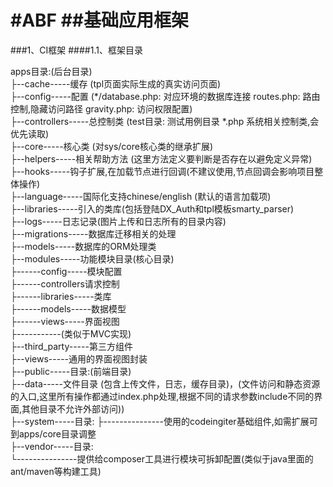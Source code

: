 #ABF
##基础应用框架
=====
###1、CI框架
####1.1、框架目录
>
apps目录:(后台目录)<br/>
├--cache-----缓存 (tpl页面实际生成的真实访问页面)<br/>
├--config-----配置 (*/database.php: 对应环境的数据库连接   routes.php: 路由控制,隐藏访问路径    gravity.php: 访问权限配置)<br/>
├--controllers-----总控制类 (test目录: 测试用例目录     *.php  系统相关控制类,会优先读取)<br/>
├--core-----核心类 (对sys/core核心类的继承扩展)<br/>
├--helpers-----相关帮助方法 (这里方法定义要判断是否存在以避免定义异常)<br/>
├--hooks-----钩子扩展,在加载节点进行回调(不建议使用,节点回调会影响项目整体操作)<br/>
├--language-----国际化支持chinese/english (默认的语言加载项)<br/>
├--libraries-----引入的类库(包括登陆DX_Auth和tpl模板smarty_parser)<br/>
├--logs-----日志记录(图片上传和日志所有的目录内容)	<br/>
├--migrations-----数据库迁移相关的处理	<br/>
├--models-----数据库的ORM处理类	<br/>
├--modules-----功能模块目录(核心目录)<br/>
├------config-----模块配置<br/>
├------controllers请求控制<br/>
├------libraries-----类库<br/>
├------models-----数据模型<br/>
├------views-----界面视图<br/>
├-----------(类似于MVC实现)<br/>
├--third_party-----第三方组件<br/>
├--views-----通用的界面视图封装<br/>
├--public-----目录:(前端目录)<br/>
├--data-----文件目录 (包含上传文件，日志，缓存目录)，(文件访问和静态资源的入口,这里所有操作都通过index.php处理,根据不同的请求参数include不同的界面,其他目录不允许外部访问))<br/>
├--system-----目录:
├---------------使用的codeingiter基础组件,如需扩展可到apps/core目录调整<br/>
├--vendor-----目录:<br/>
└---------------提供给composer工具进行模块可拆卸配置(类似于java里面的ant/maven等构建工具)<br/>
>